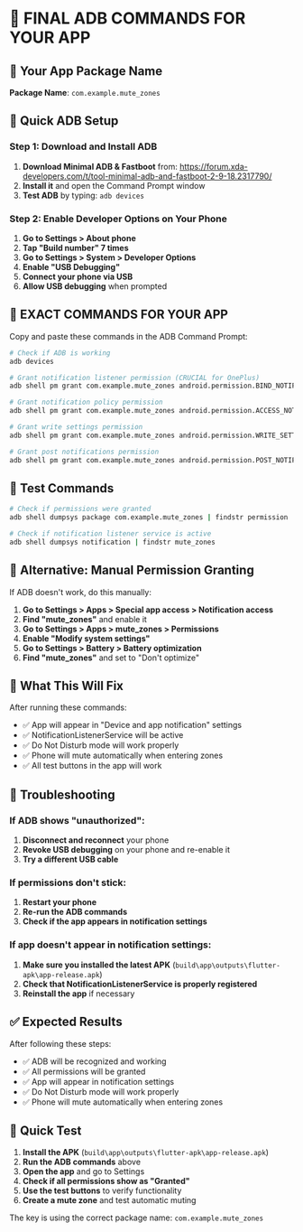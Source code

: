 # 🚨 FINAL ADB COMMANDS FOR YOUR APP

## 📱 Your App Package Name
**Package Name**: `com.example.mute_zones`

## 🔧 Quick ADB Setup

### **Step 1: Download and Install ADB**
1. **Download Minimal ADB & Fastboot** from: https://forum.xda-developers.com/t/tool-minimal-adb-and-fastboot-2-9-18.2317790/
2. **Install it** and open the Command Prompt window
3. **Test ADB** by typing: `adb devices`

### **Step 2: Enable Developer Options on Your Phone**
1. **Go to Settings > About phone**
2. **Tap "Build number" 7 times**
3. **Go to Settings > System > Developer Options**
4. **Enable "USB Debugging"**
5. **Connect your phone via USB**
6. **Allow USB debugging** when prompted

## 🎯 EXACT COMMANDS FOR YOUR APP

Copy and paste these commands in the ADB Command Prompt:

```bash
# Check if ADB is working
adb devices

# Grant notification listener permission (CRUCIAL for OnePlus)
adb shell pm grant com.example.mute_zones android.permission.BIND_NOTIFICATION_LISTENER_SERVICE

# Grant notification policy permission
adb shell pm grant com.example.mute_zones android.permission.ACCESS_NOTIFICATION_POLICY

# Grant write settings permission
adb shell pm grant com.example.mute_zones android.permission.WRITE_SETTINGS

# Grant post notifications permission
adb shell pm grant com.example.mute_zones android.permission.POST_NOTIFICATIONS
```

## 🧪 Test Commands

```bash
# Check if permissions were granted
adb shell dumpsys package com.example.mute_zones | findstr permission

# Check if notification listener service is active
adb shell dumpsys notification | findstr mute_zones
```

## 📱 Alternative: Manual Permission Granting

If ADB doesn't work, do this manually:

1. **Go to Settings > Apps > Special app access > Notification access**
2. **Find "mute_zones"** and enable it
3. **Go to Settings > Apps > mute_zones > Permissions**
4. **Enable "Modify system settings"**
5. **Go to Settings > Battery > Battery optimization**
6. **Find "mute_zones"** and set to "Don't optimize"

## 🎯 What This Will Fix

After running these commands:
- ✅ App will appear in "Device and app notification" settings
- ✅ NotificationListenerService will be active
- ✅ Do Not Disturb mode will work properly
- ✅ Phone will mute automatically when entering zones
- ✅ All test buttons in the app will work

## 🚨 Troubleshooting

### **If ADB shows "unauthorized":**
1. **Disconnect and reconnect** your phone
2. **Revoke USB debugging** on your phone and re-enable it
3. **Try a different USB cable**

### **If permissions don't stick:**
1. **Restart your phone**
2. **Re-run the ADB commands**
3. **Check if the app appears in notification settings**

### **If app doesn't appear in notification settings:**
1. **Make sure you installed the latest APK** (`build\app\outputs\flutter-apk\app-release.apk`)
2. **Check that NotificationListenerService is properly registered**
3. **Reinstall the app** if necessary

## ✅ Expected Results

After following these steps:
- ✅ ADB will be recognized and working
- ✅ All permissions will be granted
- ✅ App will appear in notification settings
- ✅ Do Not Disturb mode will work properly
- ✅ Phone will mute automatically when entering zones

## 🎯 Quick Test

1. **Install the APK** (`build\app\outputs\flutter-apk\app-release.apk`)
2. **Run the ADB commands** above
3. **Open the app** and go to Settings
4. **Check if all permissions show as "Granted"**
5. **Use the test buttons** to verify functionality
6. **Create a mute zone** and test automatic muting

The key is using the correct package name: `com.example.mute_zones` 